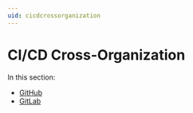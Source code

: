 ```yaml
---
uid: cicdcrossorganization
---
```


# CI/CD Cross-Organization

In this section:

- [GitHub](xref:cicdcrossorganizationgithub)
- [GitLab](xref:cicdcrossorganizationgitlab)
